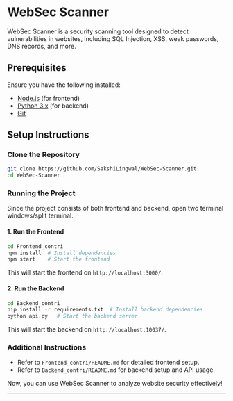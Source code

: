 # WebSec Scanner

WebSec Scanner is a security scanning tool designed to detect vulnerabilities in websites, including SQL Injection, XSS, weak passwords, DNS records, and more.

## Prerequisites

Ensure you have the following installed:
- [Node.js](https://nodejs.org/) (for frontend)
- [Python 3.x](https://www.python.org/) (for backend)
- [Git](https://git-scm.com/)

## Setup Instructions

### Clone the Repository
```sh
git clone https://github.com/SakshiLingwal/WebSec-Scanner.git
cd WebSec-Scanner
```

### Running the Project
Since the project consists of both frontend and backend, open two terminal windows/split terminal.

#### 1. Run the Frontend
```sh
cd Frontend_contri
npm install  # Install dependencies
npm start    # Start the frontend
```
This will start the frontend on `http://localhost:3000/`.

#### 2. Run the Backend
```sh
cd Backend_contri
pip install -r requirements.txt  # Install backend dependencies
python api.py   # Start the backend server
```
This will start the backend on `http://localhost:10037/`.

### Additional Instructions
- Refer to `Frontend_contri/README.md` for detailed frontend setup.
- Refer to `Backend_contri/README.md` for backend setup and API usage.

Now, you can use WebSec Scanner to analyze website security effectively!

---


